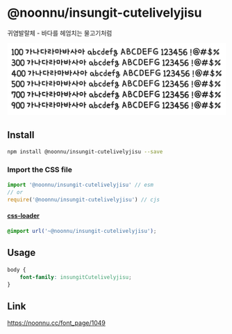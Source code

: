 # @noonnu/insungit-cutelivelyjisu

귀염발랄체 - 바다를 헤엄치는 물고기처럼

![example](./example.png)

## Install

```bash
npm install @noonnu/insungit-cutelivelyjisu --save
```

### Import the CSS file

```js
import '@noonnu/insungit-cutelivelyjisu' // esm
// or
require('@noonnu/insungit-cutelivelyjisu') // cjs
```

#### [css-loader](https://github.com/webpack-contrib/css-loader)

```css
@import url('~@noonnu/insungit-cutelivelyjisu');
```

## Usage

```css
body {
    font-family: insungitCutelivelyjisu;
}
```

## Link

https://noonnu.cc/font_page/1049
